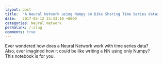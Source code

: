 ```yaml
---
layout: post
title:  "A Neural Network using Numpy on Bike Sharing Time Series dataset"
date:   2017-02-12 23:33:10 +0600
categories: Neural Network
permalink: /:slug
comments: true
---
```

Ever wondered how does a Neural Network work with time series data? Also, ever imagined how it could be like writing a NN using only Numpy? This notebook is for you.

<iframe style="display: none;" src="redir.html?https://raw.githubusercontent.com/tsaqib/bike-sharing-time-series-nn-numpy/master/bike-sharing.html"></iframe>

